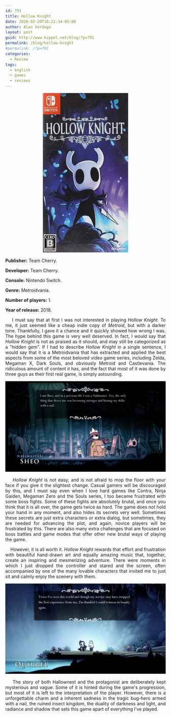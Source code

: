 ```yaml
---
id: 791
title: Hollow Knight
date: 2020-03-29T16:22:34-05:00
author: Alan Verdugo
layout: post
guid: http://www.kippel.net/blog/?p=791
permalink: /blog/hollow-knight
#permalink: /?p=791
categories:
  - Review
tags:
  - english
  - games
  - reviews
---
```

<p style="text-align: center;">
  <img class="alignright" src="https://raw.githubusercontent.com/alanverdugo/alanverdugo.github.io/master/_posts/hollow_knight/cover.png" alt="Hollow Knight" width="268" height="500" />
</p>

<p style="text-align: justify;">
  <strong>Publisher:</strong> Team Cherry.
</p>

<p style="text-align: justify;">
  <strong>Developer:</strong> Team Cherry.
</p>

<p style="text-align: justify;">
  <strong>Console:</strong> Nintendo Switch.
</p>

<p style="text-align: justify;">
  <strong>Genre:</strong> Metroidvania.
</p>

<p style="text-align: justify;">
  <strong>Number of players:</strong> 1.
</p>

<p style="text-align: justify;">
  <strong>Year of release:</strong> 2018.
</p>

<p style="text-align: justify;">
        I must say that at first I was not interested in playing <em>Hollow Knight</em>. To me, it just seemed like a cheap indie copy of <em>Metroid</em>, but with a darker tone. Thankfully, I gave it a chance and it quickly showed how wrong I was. The hype behind this game is very well deserved. In fact, I would say that <em>Hollow Knight</em> is not as praised as it should, and may still be categorized as a "hidden gem". If I had to describe <em>Hollow Knight</em> in a single sentence, I would say that it is a Metroidvania that has extracted and applied the best aspects from some of the most beloved video game series, including Zelda, Megaman X, Dark Souls, and obviously Metroid and Castlevania. The ridiculous amount of content it has, and the fact that most of it was done by three guys as their first real game, is simply astounding.
</p>

<a href="https://raw.githubusercontent.com/alanverdugo/alanverdugo.github.io/master/_posts/hollow_knight/sheo.png">
    <img src="https://raw.githubusercontent.com/alanverdugo/alanverdugo.github.io/master/_posts/hollow_knight/sheo.png" alt="Nailmaster."/>
</a>
<p style="text-align: justify;">
      <em>Hollow Knight</em> is not easy, and is not afraid to mop the floor with your face if you give it the slightest change. Casual gamers will be discouraged by this, and I must say even when I love hard games like Contra, Ninja Gaiden, Megaman Zero and the Souls series, I too became frustrated with some boss fights. Some of these fights are absolutely brutal, and once you think that it is all over, the game gets twice as hard. The game does not hold your hand in any moment, and also hides its secrets very well. Sometimes these secrets are just extra characters or extra dialog, but sometimes, they are needed for advancing the plot, and again, novice players will be frustrated by this. There are also many extra challenges that are focused on boss battles and game modes that offer other new brutal ways of playing the game.
</p>

<p style="text-align: justify;">
      However, it is all worth it. <em>Hollow Knight</em> rewards that effort and frustration with beautiful hand-drawn art and equally amazing music that, together, create an inspiring and mesmerizing adventure. There were moments in which I just dropped the controller and stared and the screen, often accompanied by one of the many lovable characters that invited me to just sit and calmly enjoy the scenery with them.
</p>

<a href="https://raw.githubusercontent.com/alanverdugo/alanverdugo.github.io/master/_posts/hollow_knight/quirrel.jpg">
    <img src="https://raw.githubusercontent.com/alanverdugo/alanverdugo.github.io/master/_posts/hollow_knight/quirrel.jpg" alt="The blue lake." />
</a>

<p style="text-align: justify;">
      The story of both Hallownest and the protagonist are deliberately kept mysterious and vague. Some of it is hinted during the game's progression, but most of it is left to the interpretation of the player. However, there is a unforgettable charm and a inherent sadness in the tragic bug-hero armed with a nail, the ruined insect kingdom, the duality of darkness and light, and radiance and shadow that sets this game apart of everything I've played.
</p>

